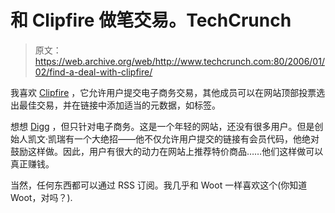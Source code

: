 # 和 Clipfire 做笔交易。TechCrunch

> 原文：<https://web.archive.org/web/http://www.techcrunch.com:80/2006/01/02/find-a-deal-with-clipfire/>

我喜欢 [Clipfire](https://web.archive.org/web/20160305100611/http://www.clipfire.com/) ，它允许用户提交电子商务交易，其他成员可以在网站顶部投票选出最佳交易，并在链接中添加适当的元数据，如标签。

想想 [Digg](https://web.archive.org/web/20160305100611/http://www.techcrunch.com/2005/07/11/profile-digg-2o/) ，但只针对电子商务。这是一个年轻的网站，还没有很多用户。但是创始人凯文·凯瑞有一个大绝招——他不仅允许用户提交的链接有会员代码，他绝对鼓励这样做。因此，用户有很大的动力在网站上推荐特价商品……他们这样做可以真正赚钱。

当然，任何东西都可以通过 RSS 订阅。我几乎和 Woot 一样喜欢这个(你知道 Woot，对吗？).